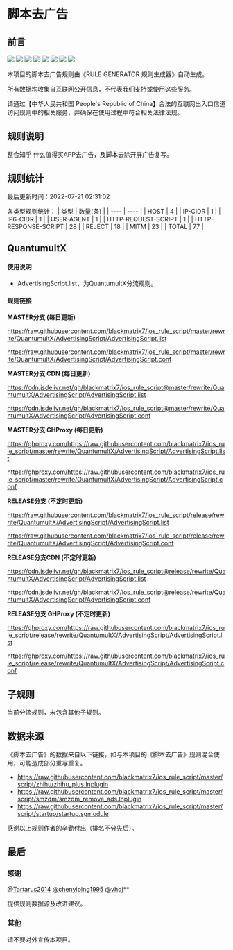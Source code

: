 # 脚本去广告

## 前言

![](https://shields.io/badge/-移除重复规则-ff69b4) ![](https://shields.io/badge/-DOMAIN与DOMAIN--SUFFIX合并-green) ![](https://shields.io/badge/-DOMAIN--SUFFIX间合并-critical) ![](https://shields.io/badge/-DOMAIN与DOMAIN--KEYWORD合并-9cf) ![](https://shields.io/badge/-DOMAIN--SUFFIX与DOMAIN--KEYWORD合并-blue) ![](https://shields.io/badge/-IP--CIDR(6)合并-blueviolet) ![](https://shields.io/badge/-MITM--HOSTNAME合并-brightgreen) ![](https://shields.io/badge/-正则推导HOSTNAME-033da7) 

本项目的脚本去广告规则由《RULE GENERATOR 规则生成器》自动生成。

所有数据均收集自互联网公开信息，不代表我们支持或使用这些服务。

请通过【中华人民共和国 People's Republic of China】合法的互联网出入口信道访问规则中的相关服务，并确保在使用过程中符合相关法律法规。
## 规则说明
整合知乎 什么值得买APP去广告，及脚本去除开屏广告复写。

## 规则统计

最后更新时间：2022-07-21 02:31:02

各类型规则统计：
| 类型 | 数量(条)  | 
| ---- | ----  |
| HOST | 4  | 
| IP-CIDR | 1  | 
| IP6-CIDR | 1  | 
| USER-AGENT | 1  | 
| HTTP-REQUEST-SCRIPT | 1  | 
| HTTP-RESPONSE-SCRIPT | 28  | 
| REJECT | 18  | 
| MITM | 23  | 
| TOTAL | 77  | 


## QuantumultX 

#### 使用说明
- AdvertisingScript.list，为QuantumultX分流规则。

#### 规则链接
**MASTER分支 (每日更新)**

https://raw.githubusercontent.com/blackmatrix7/ios_rule_script/master/rewrite/QuantumultX/AdvertisingScript/AdvertisingScript.list

https://raw.githubusercontent.com/blackmatrix7/ios_rule_script/master/rewrite/QuantumultX/AdvertisingScript/AdvertisingScript.conf

**MASTER分支 CDN (每日更新)**

https://cdn.jsdelivr.net/gh/blackmatrix7/ios_rule_script@master/rewrite/QuantumultX/AdvertisingScript/AdvertisingScript.list

https://cdn.jsdelivr.net/gh/blackmatrix7/ios_rule_script@master/rewrite/QuantumultX/AdvertisingScript/AdvertisingScript.conf

**MASTER分支 GHProxy (每日更新)**

https://ghproxy.com/https://raw.githubusercontent.com/blackmatrix7/ios_rule_script/master/rewrite/QuantumultX/AdvertisingScript/AdvertisingScript.list

https://ghproxy.com/https://raw.githubusercontent.com/blackmatrix7/ios_rule_script/master/rewrite/QuantumultX/AdvertisingScript/AdvertisingScript.conf

**RELEASE分支 (不定时更新)**

https://raw.githubusercontent.com/blackmatrix7/ios_rule_script/release/rewrite/QuantumultX/AdvertisingScript/AdvertisingScript.list

https://raw.githubusercontent.com/blackmatrix7/ios_rule_script/release/rewrite/QuantumultX/AdvertisingScript/AdvertisingScript.conf

**RELEASE分支CDN (不定时更新)**

https://cdn.jsdelivr.net/gh/blackmatrix7/ios_rule_script@release/rewrite/QuantumultX/AdvertisingScript/AdvertisingScript.list

https://cdn.jsdelivr.net/gh/blackmatrix7/ios_rule_script@release/rewrite/QuantumultX/AdvertisingScript/AdvertisingScript.conf

**RELEASE分支 GHProxy (不定时更新)**

https://ghproxy.com/https://raw.githubusercontent.com/blackmatrix7/ios_rule_script/release/rewrite/QuantumultX/AdvertisingScript/AdvertisingScript.list

https://ghproxy.com/https://raw.githubusercontent.com/blackmatrix7/ios_rule_script/release/rewrite/QuantumultX/AdvertisingScript/AdvertisingScript.conf

## 子规则

当前分流规则，未包含其他子规则。


## 数据来源

《脚本去广告》的数据来自以下链接，如与本项目的《脚本去广告》规则混合使用，可能造成部分重写重复。

- https://raw.githubusercontent.com/blackmatrix7/ios_rule_script/master/script/zhihu/zhihu_plus.lnplugin
- https://raw.githubusercontent.com/blackmatrix7/ios_rule_script/master/script/smzdm/smzdm_remove_ads.lnplugin
- https://raw.githubusercontent.com/blackmatrix7/ios_rule_script/master/script/startup/startup.sgmodule


感谢以上规则作者的辛勤付出（排名不分先后）。

## 最后

### 感谢

[@Tartarus2014](https://github.com/Tartarus2014)  [@chenyiping1995](https://github.com/chenyiping1995) [@vhdj](https://github.com/vhdj)**

提供规则数据源及改进建议。

### 其他

请不要对外宣传本项目。